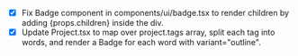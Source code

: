 - [x] Fix Badge component in components/ui/badge.tsx to render children by adding {props.children} inside the div.
- [x] Update Project.tsx to map over project.tags array, split each tag into words, and render a Badge for each word with variant="outline".
